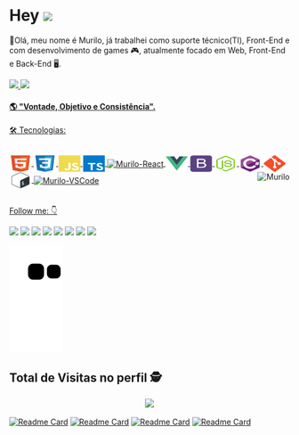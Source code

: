 # Hey <img src="https://raw.githubusercontent.com/iampavangandhi/iampavangandhi/master/gifs/Hi.gif" width="30px">
📌Olá, meu nome é Murilo, já trabalhei como suporte técnico(TI), Front-End e com desenvolvimento de games 🎮, atualmente focado em Web, Front-End e Back-End 🖥️.
  
<div>
  <a href="https://github.com/MuriloNP">
  <img height="180em" src="https://github-readme-stats.vercel.app/api?username=MuriloNP&show_icons=true&theme=midnight-purple&include_all_commits=true&count_private=true">
  <img height="180em" src="https://github-readme-stats.vercel.app/api/top-langs/?username=MuriloNP&layout=compact&langs_count=7&theme=midnight-purple">
</div>

#### 🌎 "Vontade, Objetivo e Consistência".
  
🛠️ Tecnologias:
  
<div style="display: inline_block"><br>
  <img align="center" alt="Murilo-HTML" height="30" width="40" src="https://raw.githubusercontent.com/devicons/devicon/master/icons/html5/html5-original.svg">
  <img align="center" alt="Murilo-CSS" height="30" width="40" src="https://raw.githubusercontent.com/devicons/devicon/master/icons/css3/css3-original.svg">
  <img align="center" alt="Murilo-Js" height="30" width="40" src="https://raw.githubusercontent.com/devicons/devicon/master/icons/javascript/javascript-plain.svg">
  <img align="center" alt="Murilo-Ts" height="30" width="40" src="https://raw.githubusercontent.com/devicons/devicon/master/icons/typescript/typescript-plain.svg">
  <img align="center" alt="Murilo-React" height="30" src="https://media1.giphy.com/media/eNAsjO55tPbgaor7ma/giphy.gif?cid=ecf05e47cgd4osu9yl4ji7xflm8x5lc0tpasbnr84jrlsp50&rid=giphy.gif&ct=s">
  <img align="center" alt="Murilo-Vuejs" height="30" width="40" src="https://raw.githubusercontent.com/devicons/devicon/master/icons/vuejs/vuejs-original.svg">
  <img align="center" alt="Murilo-Bootstrap" height="30" width="40" src="https://raw.githubusercontent.com/devicons/devicon/master/icons/bootstrap/bootstrap-plain.svg">
  <img align="center" alt="Murilo-Nodejs" height="30" width="40" src="https://raw.githubusercontent.com/devicons/devicon/master/icons/nodejs/nodejs-original.svg">
  <img align="center" alt="Murilo-Csharp" height="30" width="40" src="https://raw.githubusercontent.com/devicons/devicon/master/icons/csharp/csharp-original.svg">
  <img align="center" alt="Murilo-Git" height="30" width="40" src="https://raw.githubusercontent.com/devicons/devicon/master/icons/git/git-original.svg">
  <img align="center" alt="Murilo-Bash" height="30" width="40" src="https://raw.githubusercontent.com/devicons/devicon/master/icons/bash/bash-original.svg">
  <img align="center" alt="Murilo-VSCode" height="30" src="https://media0.giphy.com/media/IdyAQJVN2kVPNUrojM/giphy.gif?cid=ecf05e47592ngxh8c5udlev3svhb9dvrwyhqevhh1tuy79eg&rid=giphy.gif&ct=s">
  <img align="right" alt="Murilo" height="100" src="https://media0.giphy.com/media/ejfEZhz0nh2kR0SZzn/giphy.gif?cid=790b7611c1ca2127d92628a9496bdb9ab191520375a03672&rid=giphy.gif&ct=s">
</div>
  
##
Follow me: 👇
<div>
  <a href = "mailto:murilloprado457@gmail.com"><img src="https://img.shields.io/badge/Gmail-%23333?style=for-the-badge&logo=gmail&logoColor=white" target="_blank"><a/>
  <a href = "https://www.linkedin.com/in/murilo-nascimento-473162205"><img src="https://img.shields.io/badge/LinkedIn-0077B5?style=for-the-badge&logo=linkedin&logoColor=white" target="_blank"><a/>
  <a href = "https://www.facebook.com/murilo.prado.73"><img src="https://img.shields.io/badge/Facebook-1877F2?style=for-the-badge&logo=facebook&logoColor=white" target="_blank"><a/>
  <a href = "https://www.instagram.com/murilloprado_"><img src="https://img.shields.io/badge/Instagram-E4405F?style=for-the-badge&logo=instagram&logoColor=white" target="_blank"><a/>
  <a href = ""><img src="https://img.shields.io/badge/Discord-7289DA?style=for-the-badge&logo=discord&logoColor=white" target="_blank"><a/>
  <a href = "https://github.com/MuriloNP"><img src="https://img.shields.io/badge/GitHub-000000?style=for-the-badge&logo=github&logoColor=white" target="_blank"><a/>
  <a href = "https://steamcommunity.com/profiles/76561198293528191/"><img src="https://img.shields.io/badge/Steam-000000?style=for-the-badge&logo=steam&logoColor=white" target="_blank"><a/>
  <a href = "https://open.spotify.com/user/nascimento_prado15"><img src="https://img.shields.io/badge/Spotify-1ED760?&style=for-the-badge&logo=spotify&logoColor=white" target="_blank"><a/>
    
  ![Snake animation](https://github.com/MuriloNP/murilonp/blob/output/github-contribution-grid-snake.svg)
    
</div>
    
<p align="center"> 

 ## Total de Visitas no perfil :detective: <br>
 <p align="center"> 
   <img alingn="center" src="https://profile-counter.glitch.me/murilonp/count.svg" />
 </p>

</p>

[![Readme Card](https://github-readme-stats.vercel.app/api/pin/?username=MuriloNP&repo=tela-de-cadastro&theme=midnight-purple)](https://github.com/MuriloNP/tela-de-cadastro)
[![Readme Card](https://github-readme-stats.vercel.app/api/pin/?username=MuriloNP&repo=sistema-hoteleiro&theme=midnight-purple)](https://github.com/MuriloNP/sistema-hoteleiro)
[![Readme Card](https://github-readme-stats.vercel.app/api/pin/?username=MuriloNP&repo=projeto-responsividade&theme=midnight-purple)](https://github.com/MuriloNP/projeto-responsividade)
[![Readme Card](https://github-readme-stats.vercel.app/api/pin/?username=MuriloNP&repo=relogio-digital&theme=midnight-purple)](https://github.com/MuriloNP/relogio-digital)

    
